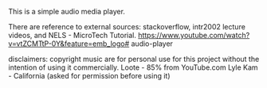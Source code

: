 This is a simple audio media player. 

There are reference to external sources: stackoverflow, intr2002 lecture videos, and NELS - MicroTech Tutorial. https://www.youtube.com/watch?v=vtZCMTtP-0Y&feature=emb_logo# audio-player

disclaimers: copyright music are for personal use for this project without the intention of using it commercially. 
Loote - 85% from YouTube.com 
Lyle Kam - California (asked for permission before using it)
